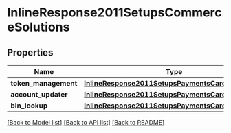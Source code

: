 # InlineResponse2011SetupsCommerceSolutions

## Properties
Name | Type | Description | Notes
------------ | ------------- | ------------- | -------------
**token_management** | [**InlineResponse2011SetupsPaymentsCardProcessing**](InlineResponse2011SetupsPaymentsCardProcessing.md) |  | [optional] 
**account_updater** | [**InlineResponse2011SetupsPaymentsCardProcessing**](InlineResponse2011SetupsPaymentsCardProcessing.md) |  | [optional] 
**bin_lookup** | [**InlineResponse2011SetupsPaymentsCardProcessing**](InlineResponse2011SetupsPaymentsCardProcessing.md) |  | [optional] 

[[Back to Model list]](../README.md#documentation-for-models) [[Back to API list]](../README.md#documentation-for-api-endpoints) [[Back to README]](../README.md)


